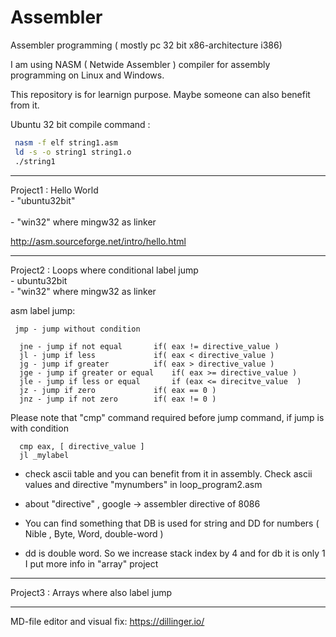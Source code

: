 # Assembler
Assembler programming ( mostly pc 32 bit x86-architecture i386)


I am using NASM ( Netwide Assembler ) compiler for assembly programming on Linux and Windows.

This repository is for learnign purpose. Maybe someone can also benefit from it.


Ubuntu 32 bit compile command  : 
```sh
 nasm -f elf string1.asm
 ld -s -o string1 string1.o
 ./string1
```
------------------------------------------   

Project1 : Hello World 
 <br /> - "ubuntu32bit"  
 <br /> - "win32" where mingw32 as linker

http://asm.sourceforge.net/intro/hello.html

------------------------------------------

Project2 : Loops where conditional label jump
 <br /> - ubuntu32bit
 <br /> - "win32" where mingw32 as linker

 asm label jump:

``` 
 jmp - jump without condition
```

 
```
  jne - jump if not equal  		if( eax != directive_value )
  jl - jump if less        		if( eax < directive_value )
  jg - jump if greater     		if( eax > directive_value )   
  jge - jump if greater or equal  	if( eax >= directive_value )
  jle - jump if less or equal   	if (eax <= direcitve_value  )
  jz - jump if zero        		if( eax == 0 )
  jnz - jump if not zero   		if( eax != 0 )
```

 Please note that "cmp" command required before jump command, if jump is with condition

```
  cmp eax, [ directive_value ]
  jl _mylabel
```

 - check ascii table and you can benefit from it in assembly. Check ascii values and directive "mynumbers" in loop_program2.asm

 - about "directive" , google -> assembler directive of 8086
 
 
 - You can find something that DB is used for string and DD for numbers
 ( Nible , Byte, Word, double-word )
 - dd is double word. So we increase stack index by 4 and for db it is only 1
 I put more info in "array" project

 ------------------------------------------

Project3 : Arrays where also label jump 
 


------------------------------------------

MD-file editor and visual fix:
https://dillinger.io/


